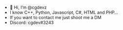 - 👋 Hi, I’m @cgdevz
- I know C++, Python, Javascript, C#, HTML and PHP...
- If you want to contact me just shoot me a DM
- Discord: cgdev#3243

